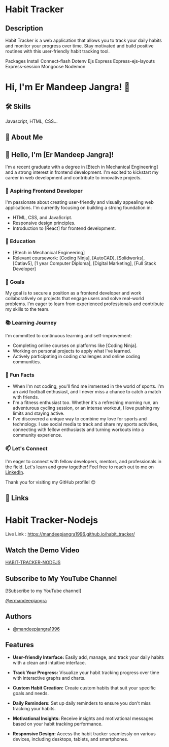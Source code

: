 # Habit Tracker

## Description

Habit Tracker is a web application that allows you to track your daily habits and monitor your progress over time. Stay motivated and build positive routines with this user-friendly habit tracking tool.

Packages Install
Connect-flash
Dotenv
Ejs
Express
Express-ejs-layouts
Express-session
Mongoose
Nodemon


# Hi, I'm Er Mandeep Jangra! 👋

## 🛠 Skills
Javascript, HTML, CSS...

## 🚀 About Me
## 👋 Hello, I'm [Er Mandeep Jangra]!

I'm a recent graduate with a degree in [Btech in Mechanical Engineering] and a strong interest in frontend development. I'm excited to kickstart my career in web development and contribute to innovative projects.

### 🌱 Aspiring Frontend Developer

I'm passionate about creating user-friendly and visually appealing web applications. I'm currently focusing on building a strong foundation in:

- HTML, CSS, and JavaScript.
- Responsive design principles.
- Introduction to [React] for frontend development.

### 💼 Education

- [Btech in Mechanical Engineering]
- Relevant coursework: [Coding Ninja], [AutoCAD], [Solidworks], [Catiav5], [1 year Computer Diploma], [Digital Marketing], [Full Stack Developer]

### 🚀 Goals

My goal is to secure a position as a frontend developer and work collaboratively on projects that engage users and solve real-world problems. I'm eager to learn from experienced professionals and contribute my skills to the team.

### 📚 Learning Journey

I'm committed to continuous learning and self-improvement:

- Completing online courses on platforms like [Coding Ninja].
- Working on personal projects to apply what I've learned.
- Actively participating in coding challenges and online coding communities.

### 🌟 Fun Facts

- When I'm not coding, you'll find me immersed in the world of sports. I'm an avid football enthusiast, and I never miss a chance to catch a match with friends.
- I'm a fitness enthusiast too. Whether it's a refreshing morning run, an adventurous cycling session, or an intense workout, I love pushing my limits and staying active.
- I've discovered a unique way to combine my love for sports and technology. I use social media to track and share my sports activities, connecting with fellow enthusiasts and turning workouts into a community experience.


### 📫 Let's Connect

I'm eager to connect with fellow developers, mentors, and professionals in the field. Let's learn and grow together! Feel free to reach out to me on [LinkedIn](https://www.linkedin.com/in/mandeep-singh-a7038a26a/).

Thank you for visiting my GitHub profile! 😊

## 🔗 Links

# Habit Tracker-Nodejs
Live Link : https://mandeepjangra1996.github.io/habit_tracker/

## Watch the Demo Video

[HABIT-TRACKER-NODEJS](https://www.youtube.com/shorts/HsCJevFT9os)

## Subscribe to My YouTube Channel

[!Subscribe to my YouTube channel]

[@ermandeepjangra](https://www.youtube.com/channel/UCwusqBOrqzMyzRJwXHn65jg)

## Authors

- [@mandeepjangra1996](https://github.com/mandeepjangra1996)

## Features

- **User-friendly Interface:** Easily add, manage, and track your daily habits with a clean and intuitive interface.

- **Track Your Progress:** Visualize your habit tracking progress over time with interactive graphs and charts.

- **Custom Habit Creation:** Create custom habits that suit your specific goals and needs.

- **Daily Reminders:** Set up daily reminders to ensure you don't miss tracking your habits.

- **Motivational Insights:** Receive insights and motivational messages based on your habit tracking performance.

- **Responsive Design:** Access the habit tracker seamlessly on various devices, including desktops, tablets, and smartphones.
